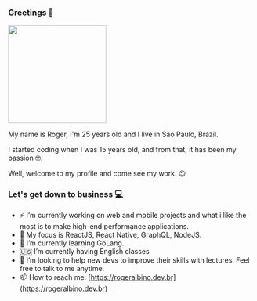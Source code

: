 ### Greetings 👋

<img src="https://user-images.githubusercontent.com/4194366/109705448-8e60d480-7b76-11eb-9ed8-7c6b59592a80.png" width="200px" />

My name is Roger, I'm 25 years old and I live in São Paulo, Brazil.

I started coding when I was 15 years old, and from that, it has been my passion :nerd_face:.

Well, welcome to my profile and come see my work. :wink:

### Let's get down to business :computer:

- ⚡️ I’m currently working on web and mobile projects and what i like the most is to make high-end performance applications.
- 🎸 My focus is ReactJS, React Native, GraphQL, NodeJS.
- 🌱 I’m currently learning GoLang.
- 🇺🇸 I’m currently having English classes
- 👯 I’m looking to help new devs to improve their skills with lectures. Feel free to talk to me anytime.
- 📫 How to reach me: [https://rogeralbino.dev.br](https://rogeralbino.dev.br)

<!-- The rocket doesn't have a reverse gear 🚀 -->
